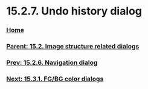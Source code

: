# 15.2.7. Undo history dialog

### [Home](./00-home.md)
### [Parent: 15.2. Image structure related dialogs](./15-02-00-image-structure-related-dialogs.md)
### [Prev: 15.2.6. Navigation dialog](./15-02-06-navigation-dialog.md)
### [Next: 15.3.1. FG/BG color dialogs](./15-03-01-fg-bg-color-dialogs.md)
